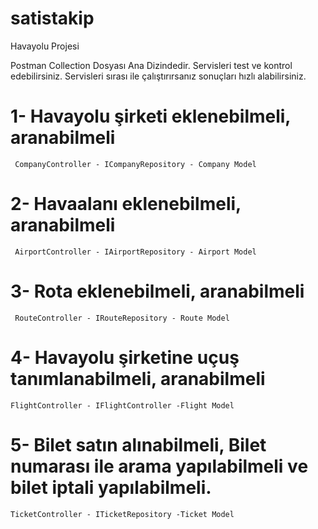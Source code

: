 # satistakip
Havayolu Projesi

Postman Collection Dosyası Ana Dizindedir. Servisleri test ve kontrol edebilirsiniz. 
Servisleri sırası ile çalıştırırsanız sonuçları hızlı alabilirsiniz.

# 1- Havayolu şirketi eklenebilmeli, aranabilmeli 
     CompanyController - ICompanyRepository - Company Model
# 2- Havaalanı eklenebilmeli, aranabilmeli
     AirportController - IAirportRepository - Airport Model
# 3- Rota eklenebilmeli, aranabilmeli
     RouteController - IRouteRepository - Route Model
# 4- Havayolu şirketine uçuş tanımlanabilmeli, aranabilmeli            
    FlightController - IFlightController -Flight Model
# 5- Bilet satın alınabilmeli, Bilet numarası ile arama yapılabilmeli ve bilet iptali yapılabilmeli.
    TicketController - ITicketRepository -Ticket Model
    
    
